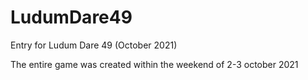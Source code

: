 # LudumDare49

Entry for Ludum Dare 49 (October 2021)

The entire game was created within the weekend of 2-3 october 2021
